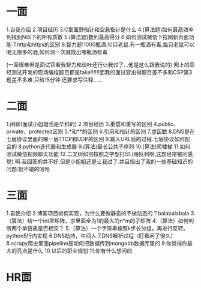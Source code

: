 # 一面
1.自我介绍
2.项目经历
3.C里面野指针和空悬指针是什么
4.(算法题)如何最高效率判找到N以下的所有质数
5.(算法题)数列最高得分
6.如何测试微信下拉刷新页面功能
7.http和https的区别
8.智力题:1000瓶酒.10只老鼠.有一瓶酒有毒,每只老鼠可以喝无限多的酒,如何测一次就找出哪瓶酒有毒

(一面很难但是面试官看我智力和谈吐还行让我过了...他是这么跟我说的)
网上的面经测试开发的现场编程题目都是fake!!!!!!面我的面试官出得题目差不多和CSP第3题差不多难.只给15分钟.还要求写注释......

# 二面
1.闲聊(面试小姐姐也是华科的)
2.项目经历
3.重载和重写的区别
4.public、private、protected区别
5.*和**的区别
6.引用和指针的区别
7.虚函数
8.DNS是在七层协议里面的哪一层?TCP和UDP的区别
9.输入URL后的过程.七层协议如何配合的
8.python迭代器和生成器
9.(算法)最长公共子序列
10.(算法)爬楼梯
11.如何测试微信视频聊天功能
12.二叉树如何按照之字型打印.(用队列啊,这题经常被问感觉)
啊.我回答的并不好,但是小姐姐还是让我过了.并且指出了我的一些基础知识的问题.挺不错的哈哈
# 三面
1.自我介绍
2.博客项目如何实现，为什么要做静态的不做动态的？balabalabala
3.（算法）给一个int型矩阵，求里面全为1的最大的n*m的子矩阵
4.（算法）如何判断两个单链表是否相交？
5.（算法）一个字符串按照k步长分组，再进行反转。python5行内实现
6.DNS劫持，中间人
7.DNS解析过程（盯着问了很久）
8.scrapy爬虫里面pipeline是如何把数据传到mongodb数据库里的
9.你觉得你最大的亮点是什么
10.以后的职业规划
11.你有什么想问的
# HR面